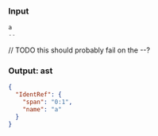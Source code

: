 ### Input
```js
a
--
```

// TODO this should probably fail on the --?
### Output: ast
```json
{
  "IdentRef": {
    "span": "0:1",
    "name": "a"
  }
}
```
